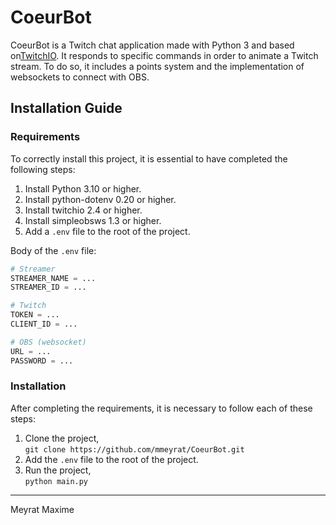 # CoeurBot

CoeurBot is a Twitch chat application made with Python 3 and based on[TwitchIO](https://github.com/TwitchIO/TwitchIO). It responds to specific commands in order to animate a Twitch stream. To do so, it includes a points system and the implementation of websockets to connect with OBS.


## Installation Guide


### Requirements

To correctly install this project, it is essential to have completed the following steps:

1. Install Python 3.10 or higher.
2. Install python-dotenv 0.20 or higher.
3. Install twitchio 2.4 or higher.
4. Install simpleobsws 1.3 or higher.
5. Add a `.env` file to the root of the project. 
  
Body of the `.env` file:
```py
# Streamer
STREAMER_NAME = ...
STREAMER_ID = ...

# Twitch
TOKEN = ...
CLIENT_ID = ...

# OBS (websocket)
URL = ... 
PASSWORD = ...
```

### Installation

After completing the requirements, it is necessary to follow each of these steps:

1. Clone the project,  
```git clone https://github.com/mmeyrat/CoeurBot.git```
2. Add the `.env` file to the root of the project.
3. Run the project,  
```python main.py```

----

Meyrat Maxime
